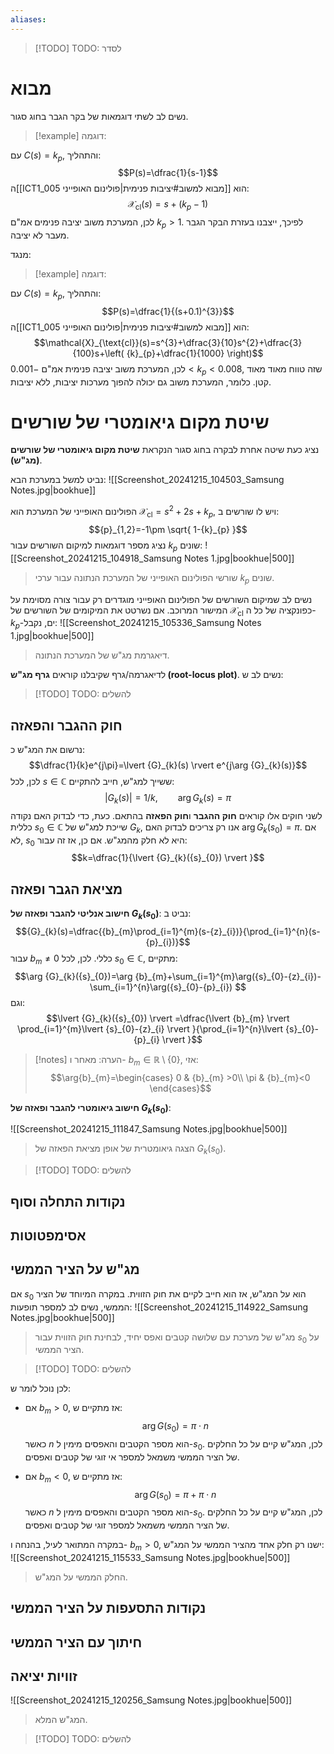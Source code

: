 ```yaml
---
aliases:
---
```

>[!TODO] TODO: לסדר

# מבוא
נשים לב לשתי דוגמאות של בקר הגבר בחוג סגור.


>[!example] דוגמה: 


עם $C(s)={k}_{p}$, והתהליך:
$$P(s)=\dfrac{1}{s-1}$$
ה[[ICT1_005 מבוא למשוב#יציבות פנימית|פולינום האופייני]] הוא:
$$\mathcal{X}_{\text{cl}}(s)=s+({k}_{p}-1)$$
לכן, המערכת משוב יציבה פנימים אמ"ם ${k}_{p}>1$. לפיכך, ייצבנו בעזרת הבקר הגבר מעבר לא יציבה.

מנגד:

>[!example] דוגמה: 



עם $C(s)={k}_{p}$, והתהליך:
$$P(s)=\dfrac{1}{(s+0.1)^{3}}$$
ה[[ICT1_005 מבוא למשוב#יציבות פנימית|פולינום האופייני]] הוא:
$$\mathcal{X}_{\text{cl}}(s)=s^{3}+\dfrac{3}{10}s^{2}+\dfrac{3}{100}s+\left( {k}_{p}+\dfrac{1}{1000} \right)$$
לכן, המערכת משוב יציבה פנימית אמ"ם $-0.001<{k}_{p}<0.008$, שזה טווח מאוד מאוד קטן. כלומר, המערכת משוב גם יכולה להפוך מערכות יציבות, ללא יציבות.

# שיטת מקום גיאומטרי של שורשים
נציג כעת שיטה אחרת לבקרה בחוג סגור הנקראת **שיטת מקום גיאומטרי של שורשים (מג"ש)**.

נביט למשל במערכת הבא:
![[Screenshot_20241215_104503_Samsung Notes.jpg|bookhue]]

הפולינום האופייני של המערכת הוא $\mathcal{X}_{\text{cl}}=s^{2}+2s+{k}_{p}$, ויש לו שורשים ב:
$${p}_{1,2}=-1\pm \sqrt{ 1-{k}_{p} }$$
נציג מספר דוגמאות למיקום השורשים עבור ${k}_{p}$ שונים:
![[Screenshot_20241215_104918_Samsung Notes 1.jpg|bookhue|500]]
>שורשי הפולינום האופייני של המערכת הנתונה עבור ערכי ${k}_{p}$ שונים.

נשים לב שמיקום השורשים של הפולינום האופייני מוגדרים רק עבור צורה מסוימת על המישור המרוכב. אם נשרטט את המיקומים של השורשים של $\mathcal{X}_{\text{cl}}$ כפונקציה של כל ה-${k}_{p}$-ים, נקבל:
![[Screenshot_20241215_105336_Samsung Notes 1.jpg|bookhue|500]]
>דיאגרמת מג"ש של המערכת הנתונה.

לדיאגרמה/גרף שקיבלנו קוראים **גרף מג"ש (root-locus plot)**. נשים לב ש:
>[!TODO] TODO: להשלים

## חוק ההגבר והפאזה
נרשום את המג"ש כ:
$$\dfrac{1}{k}e^{j\pi}=\lvert {G}_{k}(s) \rvert e^{j\arg {G}_{k}(s)}$$
לכן, לכל $s \in \mathbb{C}$ ששייך למג"ש, חייב להתקיים:
$$\lvert {G}_{k}(s) \rvert =1/k,\qquad \arg {G}_{k}(s)= \pi$$
לשני חוקים אלו קוראים **חוק ההגבר** ו**חוק הפאזה** בהתאם.
כעת, כדי לבדוק האם נקודה כללית ${s}_{0} \in \mathbb{C}$ שייכת למג"ש של ${G}_{k}$, אנו רק צריכים לבדוק האם $\arg {G}_{k}({s}_{0})=\pi$. אם לא, ${s}_{0}$ היא לא חלק מהמג"ש. אם כן, אז זה עבור:
$$k=\dfrac{1}{\lvert {G}_{k}({s}_{0}) \rvert }$$

## מציאת הגבר ופאזה

**חישוב אנליטי להגבר ופאזה של ${G}_{k}({s}_{0})$**:
נביט ב:
$${G}_{k}(s)=\dfrac{{b}_{m}\prod_{i=1}^{m}(s-{z}_{i})}{\prod_{i=1}^{n}(s-{p}_{i})}$$
עבור ${b}_{m}\neq 0$ כללי. לכן, לכל ${s}_{0}\in \mathbb{C}$, מתקיים:
$$\arg {G}_{k}({s}_{0})=\arg {b}_{m}+\sum_{i=1}^{m}\arg({s}_{0}-{z}_{i})-\sum_{i=1}^{n}\arg({s}_{0}-{p}_{i})  $$
וגם:
$$\lvert {G}_{k}({s}_{0}) \rvert =\dfrac{\lvert {b}_{m} \rvert \prod_{i=1}^{m}\lvert {s}_{0}-{z}_{i} \rvert }{\prod_{i=1}^{n}\lvert {s}_{0}-{p}_{i} \rvert }$$
>[!notes] הערה: 
 >מאחר ו- ${b}_{m}\in \mathbb{R} \setminus \{ 0 \}$, אזי:
 >$$\arg{b}_{m}=\begin{cases}
0 & {b}_{m} >0\\
\pi & {b}_{m}<0
\end{cases}$$

**חישוב גיאומטרי להגבר ופאזה של ${G}_{k}({s}_{0})$**:

![[Screenshot_20241215_111847_Samsung Notes.jpg|bookhue|500]]
>הצגה גיאומטרית של אופן מציאת הפאזה של ${G}_{k}({s}_{0})$.

>[!TODO] TODO: להשלים

## נקודות התחלה וסוף

## אסימפטוטות

## מג"ש על הציר הממשי
אם ${s}_{0}$ הוא על המג"ש, אז הוא חייב לקיים את חוק הזווית. במקרה המיוחד של הציר הממשי, נשים לב למספר תופעות:
![[Screenshot_20241215_114922_Samsung Notes.jpg|bookhue|500]]
>מג"ש של מערכת עם שלושה קטבים ואפס יחיד, לבחינת חוק הזווית עבור ${s}_{0}$ על הציר הממשי.

>[!TODO] TODO: להשלים


לכן נוכל לומר ש:
- אם ${b}_{m}>0$, אז מתקיים ש:
	$$\arg G({s}_{0})=\pi\cdot n$$
	כאשר $n$ הוא מספר הקטבים והאפסים מימין ל-${s}_{0}$. לכן, המג"ש קיים על כל החלקים של הציר הממשי משמאל למספר אי זוגי של קטבים ואפסים.
	
- אם ${b}_{m}<0$, אז מתקיים ש:
	$$\arg G({s}_{0})=\pi+ \pi\cdot n$$
	כאשר $n$ הוא מספר הקטבים והאפסים מימין ל-${s}_{0}$. לכן, המג"ש קיים על כל החלקים של הציר הממשי משמאל למספר זוגי של קטבים ואפסים.

במקרה המתואר לעיל, בהנחה ו- ${b}_{m}>0$, ישנו רק חלק אחד מהציר הממשי על המג"ש:
![[Screenshot_20241215_115533_Samsung Notes.jpg|bookhue|500]]
>החלק הממשי על המג"ש.

## נקודות התסעפות על הציר הממשי

## חיתוך עם הציר הממשי

## זוויות יציאה
![[Screenshot_20241215_120256_Samsung Notes.jpg|bookhue|500]]
>המג"ש המלא.

>[!TODO] TODO: להשלים

